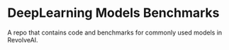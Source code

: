 # DeepLearning Models Benchmarks

A repo that contains code and benchmarks for commonly used models in RevolveAI.